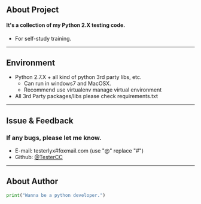 ## About Project
#### It's a collection of my Python 2.X testing code.
* For self-study training.

---

## Environment
* Python 2.7.X + all kind of python 3rd party libs, etc.
    *  Can run in windows7 and MacOSX.
    *  Recommend use virtualenv manage virtual environment
* All 3rd Party packages/libs please check requirements.txt

---

## Issue & Feedback
### If any bugs, please let me know.

* E-mail: testerlyx#foxmail.com (use "@" replace "#")
* Github: [@TesterCC](https://github.com/TesterCC)

---

## About Author

```python
print("Wanna be a python developer.")
```